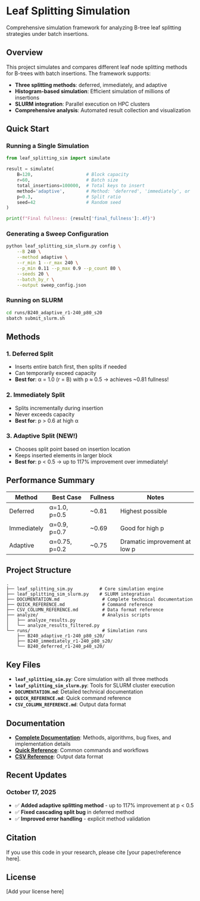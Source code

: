 # Leaf Splitting Simulation

Comprehensive simulation framework for analyzing B-tree leaf splitting strategies under batch insertions.

## Overview

This project simulates and compares different leaf node splitting methods for B-trees with batch insertions. The framework supports:

- **Three splitting methods**: deferred, immediately, and adaptive
- **Histogram-based simulation**: Efficient simulation of millions of insertions
- **SLURM integration**: Parallel execution on HPC clusters
- **Comprehensive analysis**: Automated result collection and visualization

## Quick Start

### Running a Single Simulation

```python
from leaf_splitting_sim import simulate

result = simulate(
    B=120,                    # Block capacity
    r=60,                     # Batch size
    total_insertions=100000,  # Total keys to insert
    method='adaptive',        # Method: 'deferred', 'immediately', or 'adaptive'
    p=0.3,                    # Split ratio
    seed=42                   # Random seed
)

print(f"Final fullness: {result['final_fullness']:.4f}")
```

### Generating a Sweep Configuration

```bash
python leaf_splitting_sim_slurm.py config \
    --B 240 \
    --method adaptive \
    --r_min 1 --r_max 240 \
    --p_min 0.11 --p_max 0.9 --p_count 80 \
    --seeds 20 \
    --batch_by_r \
    --output sweep_config.json
```

### Running on SLURM

```bash
cd runs/B240_adaptive_r1-240_p80_s20
sbatch submit_slurm.sh
```

## Methods

### 1. Deferred Split
- Inserts entire batch first, then splits if needed
- Can temporarily exceed capacity
- **Best for**: α = 1.0 (r = B) with p ≈ 0.5 → achieves ~0.81 fullness!

### 2. Immediately Split  
- Splits incrementally during insertion
- Never exceeds capacity
- **Best for**: p > 0.6 at high α

### 3. Adaptive Split (NEW!)
- Chooses split point based on insertion location
- Keeps inserted elements in larger block
- **Best for**: p < 0.5 → up to 117% improvement over immediately!

## Performance Summary

| Method      | Best Case          | Fullness | Notes                           |
|-------------|-------------------|----------|----------------------------------|
| Deferred    | α=1.0, p=0.5      | ~0.81    | Highest possible                |
| Immediately | α=0.9, p=0.7      | ~0.69    | Good for high p                 |
| Adaptive    | α=0.75, p=0.2     | ~0.75    | Dramatic improvement at low p   |

## Project Structure

```
.
├── leaf_splitting_sim.py          # Core simulation engine
├── leaf_splitting_sim_slurm.py    # SLURM integration
├── DOCUMENTATION.md                # Complete technical documentation
├── QUICK_REFERENCE.md              # Command reference
├── CSV_COLUMN_REFERENCE.md         # Data format reference
├── analyze/                        # Analysis scripts
│   ├── analyze_results.py
│   └── analyze_results_filtered.py
└── runs/                           # Simulation runs
    ├── B240_adaptive_r1-240_p80_s20/
    ├── B240_immediately_r1-240_p80_s20/
    └── B240_deferred_r1-240_p40_s20/
```

## Key Files

- **`leaf_splitting_sim.py`**: Core simulation with all three methods
- **`leaf_splitting_sim_slurm.py`**: Tools for SLURM cluster execution
- **`DOCUMENTATION.md`**: Detailed technical documentation
- **`QUICK_REFERENCE.md`**: Quick command reference
- **`CSV_COLUMN_REFERENCE.md`**: Output data format

## Documentation

- **[Complete Documentation](DOCUMENTATION.md)**: Methods, algorithms, bug fixes, and implementation details
- **[Quick Reference](QUICK_REFERENCE.md)**: Common commands and workflows
- **[CSV Reference](CSV_COLUMN_REFERENCE.md)**: Output data format

## Recent Updates

### October 17, 2025
- ✅ **Added adaptive splitting method** - up to 117% improvement at p < 0.5
- ✅ **Fixed cascading split bug** in deferred method
- ✅ **Improved error handling** - explicit method validation

## Citation

If you use this code in your research, please cite [your paper/reference here].

## License

[Add your license here]

